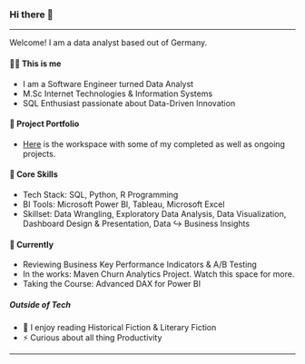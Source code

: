 ### Hi there 👋
---

Welcome! I am a data analyst based out of Germany.

####  :woman_technologist: This is me  #### 
- I am a Software Engineer turned Data Analyst
- M.Sc Internet Technologies & Information Systems
- SQL Enthusiast passionate about Data-Driven Innovation
#### :ledger: Project Portfolio ####
- [Here](https://github.com/shsra430/shsra430/edit/main/portfolio.md#open_file_folder-project-portfolio) is the workspace with some of my completed as well as ongoing projects.

#### :rocket: Core Skills ####
- Tech Stack: SQL, Python, R Programming
- BI Tools: Microsoft Power BI, Tableau, Microsoft Excel
- Skillset: Data Wrangling, Exploratory Data Analysis, Data Visualization, Dashboard Design & Presentation, Data :arrow_right_hook: Business Insights

#### :seedling: Currently ####
- Reviewing Business Key Performance Indicators & A/B Testing
- In the works: Maven Churn Analytics Project. Watch this space for more.
- Taking the Course: Advanced DAX for Power BI

##### Outside of Tech ####
- :book: I enjoy reading Historical Fiction & Literary Fiction
- :zap: Curious about all thing Productivity
***



